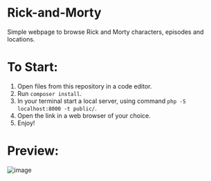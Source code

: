 # Rick-and-Morty

Simple webpage to browse Rick and Morty characters, episodes and locations.

# To Start:

1. Open files from this repository in a code editor.
2. Run ```composer install```.
3. In your terminal start a local server, using command ```php -S localhost:8000 -t public/```.
4. Open the link in a web browser of your choice.
5. Enjoy!

# Preview:

![image](https://user-images.githubusercontent.com/123387229/235891005-6808617d-6cf1-46d5-99b1-7dac75c7a5a5.png)
